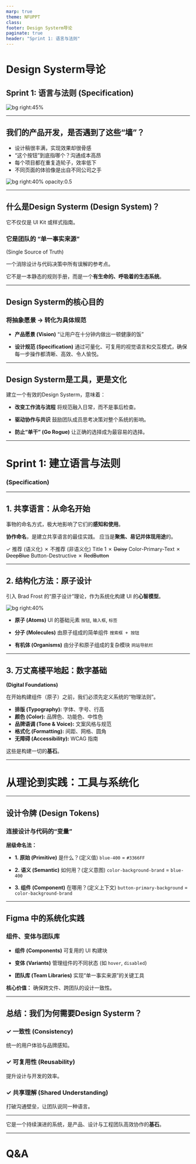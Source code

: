 ```yaml
---
marp: true
theme: NFUPPT
class:
footer: Design Systerm导论
paginate: true
header: "Sprint 1: 语言与法则"
---
```



<!-- 
教学法说明 [P2]: 故事导向原则
开篇使用一张引人注目的图片和简洁有力的标题，直接点明主题，并将其置于“Sprint 1”的上下文中，为整个演示设定清晰的基調。
-->
# Design Systerm导论
## Sprint 1: 语言与法则 (Specification)

![bg right:45%](https://images.unsplash.com/photo-1541462608143-67571c6738dd?q=80&w=2070)

---

<!-- 
教学法说明 [P2]: 故事导向原则
通过设问“是否遇到了这些‘墙’？”来创造一个故事的开端，将观众带入一个他们熟悉的痛点情境中，激发共鸣，从而引出Design Systerm作为解决方案的必要性。
-->
## **我们的产品开发，是否遇到了这些“墙”？**

- 设计稿很丰满，实现效果却很骨感
- “这个按钮”到底指哪个？沟通成本高昂
- 每个项目都在重复造轮子，效率低下
- 不同页面的体验像是出自不同公司之手

![bg right:40% opacity:0.5](https://images.unsplash.com/photo-1579258286902-6902d8471859?q=80&w=1964)

---

<!-- 
教学法说明 [P2]: 故事导向原则
使用强烈的比喻（“单一事实来源”、“有生命的生态系统”）将抽象的定义具体化、形象化，帮助听众建立一个深刻且易于记忆的心智模型，而不是罗列枯燥的定义。
-->
## **什么是Design Systerm (Design System)？**

它不仅仅是 UI Kit 或样式指南。

### 它是团队的 **“单一事实来源”**
(Single Source of Truth)

一个消除设计与代码决策中所有误解的参考点。

它不是一本静态的规则手册，而是一个**有生命的、呼吸着的生态系统**。

---

## **Design Systerm的核心目的**

### 将抽象愿景 → 转化为具体规范

- **产品愿景 (Vision)**
  “让用户在十分钟内做出一顿健康的饭”

- **设计规范 (Specification)**
  通过可量化、可复用的视觉语言和交互模式，确保每一步操作都清晰、高效、令人愉悦。

---

## **Design Systerm是工具，更是文化**

建立一个有效的Design Systerm，意味着：

- **改变工作流与流程**
  将规范融入日常，而不是事后检查。

- **驱动协作与共识**
  鼓励团队成员思考决策对整个系统的影响。

- **防止“单干” (Go Rogue)**
  让正确的选择成为最容易的选择。

---

# **Sprint 1: 建立语言与法则**
### **(Specification)**

---

<!-- 
教学法说明 [P2]: 故事导向原则
通过对比（语义化 vs. 非语义化）和强调“协作”这一行为，讲述了“命名”这个看似简单的行为如何深远地影响团队的感知和效率，使其更具说服力。
-->
## **1. 共享语言：从命名开始**

事物的命名方式，极大地影响了它们的**感知和使用**。

**协作命名**，是建立共享语言的最佳实践。 
应当是**聚焦、易记并体现用途**的。

✓ 推荐 (语义化) ✗ 不推荐 (非语义化)
Title 1 ✗ ~~Daisy~~
Color-Primary-Text  ✗ ~~DeepBlue~~
Button-Destructive ✗ ~~RedButton~~


---

<!-- 
教学法说明 [P2]: 故事导向原则
将“原子设计”这个理论模型比喻成乐高积木，用“原子 → 分子 → 有机体”的视觉层级关系，讲述一个从简单到复杂、逐步构建的“故事”，让听众直观地理解其内在逻辑。
-->
## **2. 结构化方法：原子设计**

引入 Brad Frost 的“原子设计”理论，作为系统化构建 UI 的**心智模型**。

![bg right:40%](https://images.unsplash.com/photo-1608339794336-597e45dd8b69?q=80&w=1935)

- **原子 (Atoms)**
  UI 的基础元素
  `按钮`, `输入框`, `标签`

- **分子 (Molecules)**
  由原子组成的简单组件
  `搜索框 + 按钮`

- **有机体 (Organisms)**
  由分子和原子组成的复杂模块
  `网站导航栏`

---

## **3. 万丈高楼平地起：数字基础**
**(Digital Foundations)**

在开始构建组件（原子）之前，我们必须先定义系统的“物理法则”。

- **排版 (Typography):** 字体、字号、行高
- **颜色 (Color):** 品牌色、功能色、中性色
- **品牌语调 (Tone & Voice):** 文案风格与规范
- **格式化 (Formatting):** 间距、网格、圆角
- **无障碍 (Accessibility):** WCAG 指南

这些是构建一切的**基石**。

---

# **从理论到实践：工具与系统化**

---

<!-- 
教学法说明 [P5]: 6x6 法则
“设计令牌”是一个高度技术化的概念。这里严格遵守 6x6 法则，每行文字简短，要点清晰。通过“是什么 -> 如何用 -> 在哪用”的递进关系，将复杂的层级命名法拆解为三个易于理解和记忆的步骤。
-->
## **设计令牌 (Design Tokens)**
### 连接设计与代码的“变量”

**层级命名法：**

- **1. 原始 (Primitive)**
  是什么？(定义值)
  `blue-400` = `#3366FF`

- **2. 语义 (Semantic)**
  如何用？(定义意图)
  `color-background-brand` = `blue-400`

- **3. 组件 (Component)**
  在哪用？(定义上下文)
  `button-primary-background` = `color-background-brand`

---

<!-- 
教学法说明 [P5]: 6x6 法则
对于 Figma 中的实践，同样应用 6x6 法则，将核心概念（组件、变体、库）及其价值清晰地罗列出来，避免信息过载，让听众快速掌握关键工具在Design Systerm中的作用。
-->
## **Figma 中的系统化实践**
### 组件、变体与团队库

- **组件 (Components)**
  可复用的 UI 构建块

- **变体 (Variants)**
  管理组件的不同状态 (如 `hover`, `disabled`)

- **团队库 (Team Libraries)**
  实现“单一事实来源”的关键工具

**核心价值：** 确保跨文件、跨团队的设计一致性。

---

<!-- 
教学法说明 [P2]: 故事导向原则
在结尾处，将开篇提出的问题（痛点）与本页的三个核心价值（一致性、可复用性、共享理解）形成呼应和闭环，强化了整个演示的故事性和完整性，并以一句鼓舞人心的话结束。
-->
## **总结：我们为何需要Design Systerm？**

### ✓ 一致性 (Consistency)
统一的用户体验与品牌感知。

### ✓ 可复用性 (Reusability)
提升设计与开发的效率。

### ✓ 共享理解 (Shared Understanding)
打破沟通壁垒，让团队说同一种语言。

---

它是一个持续演进的系统，是产品、设计与工程团队高效协作的**基石**。

---

# **Q&A**

